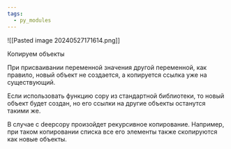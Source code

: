 ```yaml
---
tags:
  - py_modules
---
```

![[Pasted image 20240527171614.png]]

Копируем объекты

При присваивании переменной значения другой переменной, как правило, новый объект не создается, а копируется ссылка уже на существующий.

Если использовать функцию copy из стандартной библиотеки, то новый объект будет создан, но его ссылки на другие объекты останутся такими же.

В случае с deepcopy произойдет рекурсивное копирование. Например, при таком копировании списка все его элементы также скопируются как новые объекты.